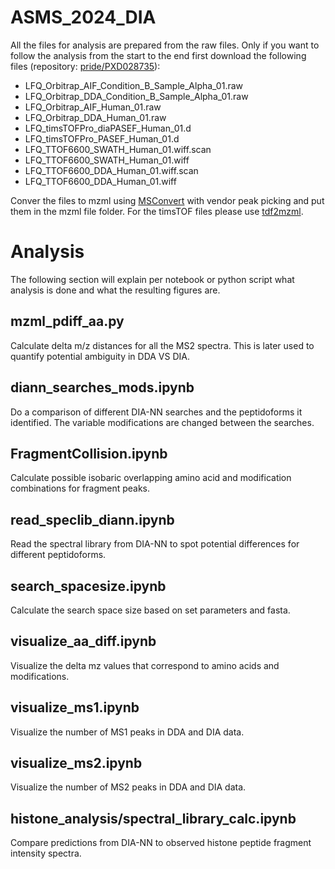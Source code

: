 # ASMS_2024_DIA

All the files for analysis are prepared from the raw files. Only if you want to follow the analysis from the start to the end first download the following files (repository: [pride/PXD028735](https://www.ebi.ac.uk/pride/archive/projects/PXD028735)):

* LFQ_Orbitrap_AIF_Condition_B_Sample_Alpha_01.raw
* LFQ_Orbitrap_DDA_Condition_B_Sample_Alpha_01.raw
* LFQ_Orbitrap_AIF_Human_01.raw
* LFQ_Orbitrap_DDA_Human_01.raw
* LFQ_timsTOFPro_diaPASEF_Human_01.d
* LFQ_timsTOFPro_PASEF_Human_01.d
* LFQ_TTOF6600_SWATH_Human_01.wiff.scan
* LFQ_TTOF6600_SWATH_Human_01.wiff
* LFQ_TTOF6600_DDA_Human_01.wiff.scan
* LFQ_TTOF6600_DDA_Human_01.wiff

Conver the files to mzml using [MSConvert](https://proteowizard.sourceforge.io/download.html) with vendor peak picking and put them in the mzml file folder. For the timsTOF files please use [tdf2mzml](https://github.com/mafreitas/tdf2mzml).

# Analysis
The following section will explain per notebook or python script what analysis is done and what the resulting figures are.

## mzml_pdiff_aa.py
Calculate delta m/z distances for all the MS2 spectra. This is later used to quantify potential ambiguity in DDA VS DIA.

## diann_searches_mods.ipynb
Do a comparison of different DIA-NN searches and the peptidoforms it identified. The variable modifications are changed between the searches.

## FragmentCollision.ipynb
Calculate possible isobaric overlapping amino acid and modification combinations for fragment peaks.

## read_speclib_diann.ipynb
Read the spectral library from DIA-NN to spot potential differences for different peptidoforms.

## search_spacesize.ipynb
Calculate the search space size based on set parameters and fasta.

## visualize_aa_diff.ipynb
Visualize the delta mz values that correspond to amino acids and modifications.

## visualize_ms1.ipynb
Visualize the number of MS1 peaks in DDA and DIA data.

## visualize_ms2.ipynb
Visualize the number of MS2 peaks in DDA and DIA data.

## histone_analysis/spectral_library_calc.ipynb
Compare predictions from DIA-NN to observed histone peptide fragment intensity spectra.
